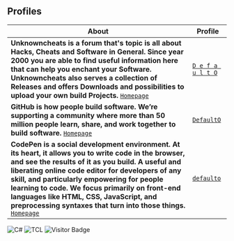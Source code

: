 ## Profiles

About | Profile
------------ | -------------
**Unknowncheats is a forum that's topic is all about Hacks, Cheats and Software in General. Since year 2000 you are able to find useful information here that can help you enchant your Software. Unknowncheats also serves a collection of Releases and offers Downloads and possibilities to upload your own build Projects.** <a href="https://www.unknowncheats.me/" target="_blank">`Homepage`</a> | <a href="https://www.unknowncheats.me/forum/members/1789783.html" target="_blank">`D e f a u l t O`</a>
**GitHub is how people build software. We’re supporting a community where more than 50 million people learn, share, and work together to build software.** <a href="https://github.com/" target="_blank">`Homepage`</a> | <a href="https://github.com/DefaultO/" target="_blank">`DefaultO`</a>
**CodePen is a social development environment. At its heart, it allows you to write code in the browser, and see the results of it as you build. A useful and liberating online code editor for developers of any skill, and particularly empowering for people learning to code. We focus primarily on front-end languages like HTML, CSS, JavaScript, and preprocessing syntaxes that turn into those things.** <a href="https://codepen.io/" target="_blank">`Homepage`</a> | <a href="https://codepen.io/defaulto" target="_blank">`defaulto`</a>

![C#](https://img.shields.io/badge/coding%20in-C%23-blue)
![TCL](https://img.shields.io/badge/coding%20in-tcl-blue)
![Visitor Badge](https://visitor-badge.laobi.icu/badge?page_id=DefaultO.DefaultO)
